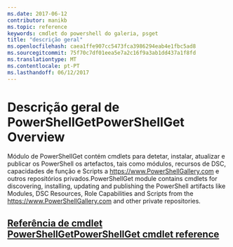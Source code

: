 ```yaml
---
ms.date: 2017-06-12
contributor: manikb
ms.topic: reference
keywords: cmdlet do powershell do galeria, psget
title: "descrição geral"
ms.openlocfilehash: caea1ffe907cc5473fca3986294eab4e1fbc5ad8
ms.sourcegitcommit: 75f70c7df01eea5e7a2c16f9a3ab1dd437a1f8fd
ms.translationtype: MT
ms.contentlocale: pt-PT
ms.lasthandoff: 06/12/2017
---
```

# <a name="powershellget-overview"></a><span data-ttu-id="bc977-103">Descrição geral de PowerShellGet</span><span class="sxs-lookup"><span data-stu-id="bc977-103">PowerShellGet Overview</span></span>

<span data-ttu-id="bc977-104">Módulo de PowerShellGet contém cmdlets para detetar, instalar, atualizar e publicar os PowerShell os artefactos, tais como módulos, recursos de DSC, capacidades de função e Scripts a https://www.PowerShellGallery.com e outros repositórios privados.</span><span class="sxs-lookup"><span data-stu-id="bc977-104">PowerShellGet module contains cmdlets for discovering, installing, updating and publishing the PowerShell artifacts like Modules, DSC Resources, Role Capabilities and Scripts from the https://www.PowerShellGallery.com and other private repositories.</span></span>

## <a name="powershellget-cmdlet-referencepsgetcmdletsreferencemd"></a>[<span data-ttu-id="bc977-105">Referência de cmdlet PowerShellGet</span><span class="sxs-lookup"><span data-stu-id="bc977-105">PowerShellGet cmdlet reference</span></span>](./psget_cmdlets_reference.md)

